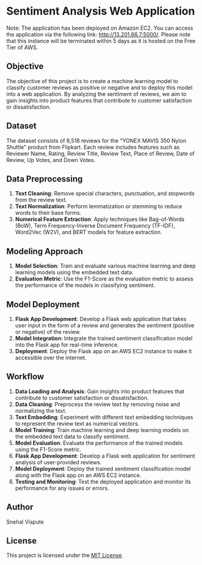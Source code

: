 # Sentiment Analysis Web Application

Note: The application has been deployed on Amazon EC2. You can access the application via the following link: http://13.201.66.7:5000/. Please note that this instance will be terminated within 5 days as it is hosted on the Free Tier of AWS.

## Objective
The objective of this project is to create a machine learning model to classify customer reviews as positive or negative and to deploy this model into a web application. By analyzing the sentiment of reviews, we aim to gain insights into product features that contribute to customer satisfaction or dissatisfaction.

## Dataset
The dataset consists of 8,518 reviews for the "YONEX MAVIS 350 Nylon Shuttle" product from Flipkart. Each review includes features such as Reviewer Name, Rating, Review Title, Review Text, Place of Review, Date of Review, Up Votes, and Down Votes.

## Data Preprocessing
1. **Text Cleaning**: Remove special characters, punctuation, and stopwords from the review text.
2. **Text Normalization**: Perform lemmatization or stemming to reduce words to their base forms.
3. **Numerical Feature Extraction**: Apply techniques like Bag-of-Words (BoW), Term Frequency-Inverse Document Frequency (TF-IDF), Word2Vec (W2V), and BERT models for feature extraction.

## Modeling Approach
1. **Model Selection**: Train and evaluate various machine learning and deep learning models using the embedded text data.
2. **Evaluation Metric**: Use the F1-Score as the evaluation metric to assess the performance of the models in classifying sentiment.

## Model Deployment
1. **Flask App Development**: Develop a Flask web application that takes user input in the form of a review and generates the sentiment (positive or negative) of the review.
2. **Model Integration**: Integrate the trained sentiment classification model into the Flask app for real-time inference.
3. **Deployment**: Deploy the Flask app on an AWS EC2 instance to make it accessible over the internet.

## Workflow
1. **Data Loading and Analysis**: Gain insights into product features that contribute to customer satisfaction or dissatisfaction.
2. **Data Cleaning**: Preprocess the review text by removing noise and normalizing the text.
3. **Text Embedding**: Experiment with different text embedding techniques to represent the review text as numerical vectors.
4. **Model Training**: Train machine learning and deep learning models on the embedded text data to classify sentiment.
5. **Model Evaluation**: Evaluate the performance of the trained models using the F1-Score metric.
6. **Flask App Development**: Develop a Flask web application for sentiment analysis of user-provided reviews.
7. **Model Deployment**: Deploy the trained sentiment classification model along with the Flask  app on an AWS EC2 instance.
8. **Testing and Monitoring**: Test the deployed application and monitor its performance for any issues or errors.

## Author
Snehal Vispute

## License
This project is licensed under the [MIT License](LICENSE).

